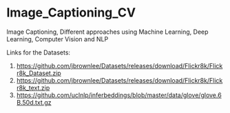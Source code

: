 # Image_Captioning_CV
Image Captioning, Different approaches using Machine Learning, Deep Learning, Computer Vision and NLP

Links for the Datasets:
 1. https://github.com/jbrownlee/Datasets/releases/download/Flickr8k/Flickr8k_Dataset.zip
 2. https://github.com/jbrownlee/Datasets/releases/download/Flickr8k/Flickr8k_text.zip
 3. https://github.com/uclnlp/inferbeddings/blob/master/data/glove/glove.6B.50d.txt.gz
